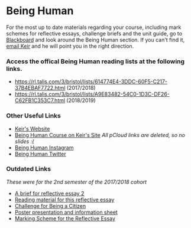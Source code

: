 # Being Human

For the most up to date materials regarding your course, including mark schemes for reflective essays, challenge briefs and the unit guide, go to [Blackboard](https://www.ole.bris.ac.uk/) and look around the Being Human section. If you can't find it, [email Keir](mailto:keir.williams@bristol.ac.uk) and he will point you in the right direction.

### Access the offical Being Human reading lists at the following links.
- https://rl.talis.com/3/bristol/lists/614774E4-3DDC-60F5-C217-37B4EBAF7722.html (2017/2018)
- https://rl.talis.com/3/bristol/lists/A9E83482-54C0-1D3C-DF26-C62FB1C353C7.html (2018/2019) 

### Other Useful Links
- [Keir's Website](https://www.keirwilliams.com/)
- [Being Human Course on Keir's Site](https://www.keirwilliams.com/teaching/beinghuman/) *All pCloud links are deleted, so no slides :(*
- [Being Human Instagram](https://www.instagram.com/bh_cfie/)
- [Being Human Twitter](https://twitter.com/BH_CFIE)

### Outdated Links
*These were for the 2nd semester of the 2017/2018 cohort*
 - [A brief for reflective essay 2](keir.xyz/reflective_essay2) 
 - [Reading material for this reflective essay](https://uob.sharepoint.com/teams/CFIEunits/Shared%20Documents/Forms/AllItems.aspx?slrid=05337d9e%2D40fd%2D6000%2D05e9%2Dc85cffcbe370&RootFolder=%2Fteams%2FCFIEunits%2FShared%20Documents%2FUnits%2FUG%2FINOV10002%20Being%20Human%2F2017%2D2018%2FContent%2FAssignments%2FSemester%202%2FReflective%20Essay%2FReading&FolderCTID=0x012000FB0554FE7E034549B7149D01C0A0EAF1) 
 - [Challenge for Being a Citizen](keir.xyz/2JBix1B)
 - [Poster presentation and information sheet](https://keir.xyz/2INBWLM)
 - [Marking Scheme for the Reflective Essay](https://www.ole.bris.ac.uk/bbcswebdav/pid-3216704-dt-content-rid-9219065_2/courses/INOV10002_2017/Reflective%20essay%20marking%20criteria.pdf) 
 
